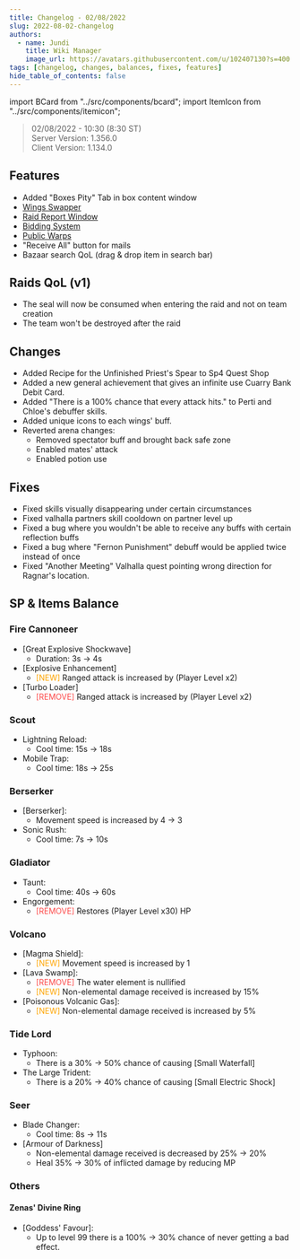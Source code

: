 ```yaml
---
title: Changelog - 02/08/2022
slug: 2022-08-02-changelog
authors:
  - name: Jundi
    title: Wiki Manager
    image_url: https://avatars.githubusercontent.com/u/102407130?s=400
tags: [changelog, changes, balances, fixes, features]
hide_table_of_contents: false
---
```


import BCard from "../src/components/bcard";
import ItemIcon from "../src/components/itemicon";

> 02/08/2022 - 10:30 (8:30 ST)      
> Server Version: 1.356.0       
> Client Version: 1.134.0       

## Features
- Added "Boxes Pity" Tab in box content window
- <a href="https://wiki.olympusgg.com/custom-features/wings-swapper">Wings Swapper</a>
- <a href="https://wiki.olympusgg.com/custom-features/raid-report">Raid Report Window</a>
- <a href="https://wiki.olympusgg.com/custom-features/bid-system">Bidding System</a>
- <a href="https://wiki.olympusgg.com/custom-features/warp-system#public-warps">Public Warps</a>
- "Receive All" button for mails
- Bazaar search QoL (drag & drop item in search bar)

## Raids QoL (v1)
- The seal will now be consumed when entering the raid and not on team creation
- The team won't be destroyed after the raid

## Changes
- Added Recipe for the Unfinished Priest's Spear to Sp4 Quest Shop
- Added a new general achievement that gives an infinite use Cuarry Bank Debit Card.
- Added "There is a 100% chance that every attack hits." to Perti and Chloe's debuffer skills.
- Added unique icons to each wings' buff.
- Reverted arena changes:
  - Removed spectator buff and brought back safe zone
  - Enabled mates' attack
  - Enabled potion use

## Fixes
- Fixed skills visually disappearing under certain circumstances
- Fixed valhalla partners skill cooldown on partner level up
- Fixed a bug where you wouldn't be able to receive any buffs with certain reflection buffs
- Fixed a bug where "Fernon Punishment" debuff would be applied twice instead of once
- Fixed "Another Meeting" Valhalla quest pointing wrong direction for Ragnar's location.

## SP & Items Balance

### Fire Cannoneer <ItemIcon iconId="2545" width="25px"/>

- [Great Explosive Shockwave]
  - Duration: 3s -> 4s 
- [Explosive Enhancement]
  - <font color="orange">[NEW]</font> <BCard>Ranged attack is increased by (Player Level x2)</BCard>
- [Turbo Loader]
  - <font color="#fd4949">[REMOVE]</font> <BCard>Ranged attack is increased by (Player Level x2)</BCard>

### Scout <ItemIcon iconId="2589" width="25px"/>

- Lightning Reload:
  - Cool time: 15s -> 18s
- Mobile Trap:
  - Cool time: 18s -> 25s

### Berserker <ItemIcon iconId="910" width="25px"/>

- [Berserker]:
  - <BCard>Movement speed is increased by 4 -> 3</BCard>
- Sonic Rush:
  - Cool time: 7s -> 10s 

### Gladiator <ItemIcon iconId="2544" width="25px"/>

- Taunt:
  - Cool time: 40s -> 60s 
- Engorgement:
  - <font color="#fd4949">[REMOVE]</font> <BCard>Restores (Player Level x30) HP</BCard>

### Volcano <ItemIcon iconId="2546" width="25px"/>

- [Magma Shield]:
  - <font color="orange">[NEW]</font> <BCard>Movement speed is increased by 1</BCard>
- [Lava Swamp]:
  - <font color="#fd4949">[REMOVE]</font> <BCard>The water element is nullified</BCard>
  - <font color="orange">[NEW]</font> <BCard>Non-elemental damage received is increased by 15%</BCard>
- [Poisonous Volcanic Gas]:
  - <font color="orange">[NEW]</font> <BCard>Non-elemental damage received is increased by 5%</BCard>

### Tide Lord <ItemIcon iconId="2590" width="25px"/>

- Typhoon:
  - <BCard>There is a 30% -> 50% chance of causing [Small Waterfall]</BCard>
- The Large Trident:
  - <BCard>There is a 20% -> 40% chance of causing [Small Electric Shock]</BCard>

### Seer <ItemIcon iconId="2656" width="25px"/>

- Blade Changer:
  - Cool time: 8s -> 11s
- [Armour of Darkness]
  - <BCard>Non-elemental damage received is decreased by 25% -> 20%</BCard>
  - <BCard>Heal 35% -> 30% of inflicted damage by reducing MP</BCard>
  
### Others

#### Zenas' Divine Ring <ItemIcon iconId="4049" width="25px"/>
- [Goddess' Favour]:
  - <BCard>Up to level 99 there is a 100% -> 30% chance of never getting a bad effect.</BCard>
  